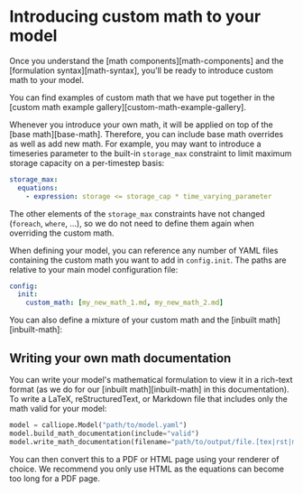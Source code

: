 # Introducing custom math to your model

Once you understand the [math components][math-components] and the [formulation syntax][math-syntax], you'll be ready to introduce custom math to your model.

You can find examples of custom math that we have put together in the [custom math example gallery][custom-math-example-gallery].

Whenever you introduce your own math, it will be applied on top of the [base math][base-math].
Therefore, you can include base math overrides as well as add new math.
For example, you may want to introduce a timeseries parameter to the built-in `storage_max` constraint to limit maximum storage capacity on a per-timestep basis:

```yaml
storage_max:
  equations:
    - expression: storage <= storage_cap * time_varying_parameter
```

The other elements of the `storage_max` constraints have not changed (`foreach`, `where`, ...), so we do not need to define them again when overriding the custom math.

When defining your model, you can reference any number of YAML files containing the custom math you want to add in `config.init`. The paths are relative to your main model configuration file:

```yaml
config:
  init:
    custom_math: [my_new_math_1.md, my_new_math_2.md]
```

You can also define a mixture of your custom math and the [inbuilt math][inbuilt-math]:

## Writing your own math documentation

You can write your model's mathematical formulation to view it in a rich-text format (as we do for our [inbuilt math][inbuilt-math] in this documentation).
To write a LaTeX, reStructuredText, or Markdown file that includes only the math valid for your model:

```python
model = calliope.Model("path/to/model.yaml")
model.build_math_documentation(include="valid")
model.write_math_documentation(filename="path/to/output/file.[tex|rst|md]")
```

You can then convert this to a PDF or HTML page using your renderer of choice.
We recommend you only use HTML as the equations can become too long for a PDF page.
